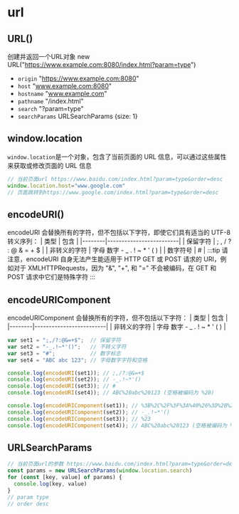 # url

## URL()
创建并返回一个URL对象 new URL("https://www.example.com:8080/index.html?param=type")
* `origin`  "https://www.example.com:8080"
* `host`  "www.example.com:8080"
* `hostname` "www.example.com"
* `pathname`  "/index.html"
* `search`  "?param=type"
* `searchParams`  URLSearchParams \{size: 1\}  

## window.location
`window.location`是一个对象，包含了当前页面的 URL 信息，可以通过这些属性来获取或修改页面的 URL 信息
```js
// 当前页面url https://www.baidu.com/index.html?param=type&order=desc
window.location.host="www.google.com"
// 页面跳转到https://www.google.com/index.html?param=type&order=desc
```

## encodeURI()
encodeURI 会替换所有的字符，但不包括以下字符，即使它们具有适当的 UTF-8 转义序列：
| 类型     | 包含                      |
|--------|-------------------------|
| 保留字符   | ; , / ? : @ & = + $     |
| 非转义的字符 | 字母 数字 - _ . ! ~ * ' ( ) |
| 数字符号   | #                       |
:::tip
请注意，encodeURI 自身无法产生能适用于 HTTP GET 或 POST 请求的 URI，例如对于 XMLHTTPRequests，因为 "&", "+", 和 "=" 不会被编码，在 GET 和 POST 请求中它们是特殊字符
:::

## encodeURIComponent
encodeURIComponent 会替换所有的字符，但不包括以下字符：
| 类型     | 包含                      |
|--------|-------------------------|
| 非转义的字符 | 字母 数字 - _ . ! ~ * ' ( ) |
```js
var set1 = ";,/?:@&=+$";  // 保留字符
var set2 = "-_.!~*'()";   // 不转义字符
var set3 = "#";           // 数字标志
var set4 = "ABC abc 123"; // 字母数字字符和空格

console.log(encodeURI(set1)); // ;,/?:@&=+$
console.log(encodeURI(set2)); // -_.!~*'()
console.log(encodeURI(set3)); // #
console.log(encodeURI(set4)); // ABC%20abc%20123 (空格被编码为 %20)

console.log(encodeURIComponent(set1)); // %3B%2C%2F%3F%3A%40%26%3D%2B%24
console.log(encodeURIComponent(set2)); // -_.!~*'()
console.log(encodeURIComponent(set3)); // %23
console.log(encodeURIComponent(set4)); // ABC%20abc%20123 (空格被编码为 %20)
```

## URLSearchParams
```js
// 当前页面url的参数 https://www.baidu.com/index.html?param=type&order=desc
const params = new URLSearchParams(window.location.search)
for (const [key, value] of params) {
  console.log(key, value)
}
// param type
// order desc
```
